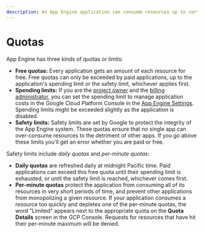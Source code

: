 ```yaml
---
description: An App Engine application can consume resources up to certain quotas.
---
```


# Quotas

App Engine has three kinds of quotas or limits:

* **Free quotas:** Every application gets an amount of each resource for free. Free quotas can only be exceeded by paid applications, up to the application's spending limit or the safety limit, whichever applies first.
* **Spending limits:** If you are the [project owner](https://cloud.google.com/appengine/docs/standard/python/access-control#owner) and the [billing administrator](https://support.google.com/cloud/answer/6293536), you can set the spending limit to manage application costs in the Google Cloud Platform Console in the [App Engine Settings](https://console.cloud.google.com/appengine/settings). Spending limits might be exceeded slightly as the application is disabled.
* **Safety limits:** Safety limits are set by Google to protect the integrity of the App Engine system. These quotas ensure that no single app can over-consume resources to the detriment of other apps. If you go above these limits you'll get an error whether you are paid or free.

Safety limits include _daily quotas_ and _per-minute quotas_:

* **Daily quotas** are refreshed daily at midnight Pacific time. Paid applications can exceed this free quota until their spending limit is exhausted, or until the safety limit is reached, whichever comes first.
* **Per-minute quotas** protect the application from consuming all of its resources in very short periods of time, and prevent other applications from monopolizing a given resource. If your application consumes a resource too quickly and depletes one of the per-minute quotas, the word "Limited" appears next to the appropriate quota on the **Quota Details** screen in the GCP Console. Requests for resources that have hit their per-minute maximum will be denied.

